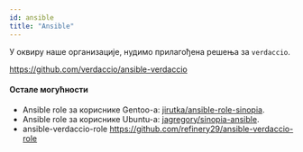 ```yaml
---
id: ansible
title: "Ansible"
---
```


У оквиру наше организације, нудимо прилагођена решења за `verdaccio`.

<https://github.com/verdaccio/ansible-verdaccio>

#### Остале могућности

* Ansible role за кориснике Gentoo-а: [jirutka/ansible-role-sinopia](https://github.com/jirutka/ansible-role-sinopia).
* Ansible role за кориснике Ubuntu-а: [jagregory/sinopia-ansible](https://github.com/jagregory/sinopia-ansible).
* ansible-verdaccio-role <https://github.com/refinery29/ansible-verdaccio-role>